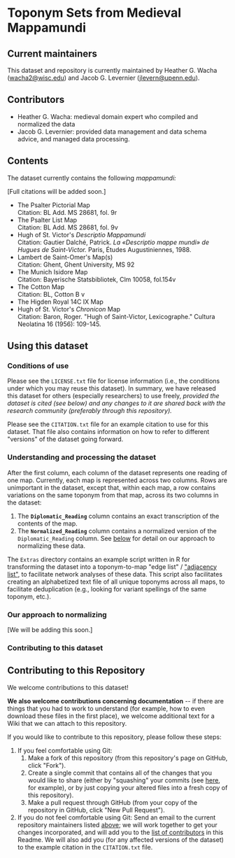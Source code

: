 # Toponym Sets from Medieval Mappamundi

## Current maintainers

This dataset and repository is currently maintained by Heather G. Wacha (<wacha2@wisc.edu>) and Jacob G. Levernier (<jlevern@upenn.edu>).

## Contributors

<!--
Initial contributors:
-->

- Heather G. Wacha: medieval domain expert who compiled and normalized the data
- Jacob G. Levernier: provided data management and data schema advice, and managed data processing.

## Contents

The dataset currently contains the following *mappamundi:*

\[Full citations will be added soon.]

- The Psalter Pictorial Map  
Citation: BL Add. MS 28681, fol. 9r
- The Psalter List Map  
Citation: BL Add. MS 28681, fol. 9v
- Hugh of St. Victor's *Descriptio Mappamundi*  
Citation: Gautier Dalché, Patrick. *La «Descriptio mappe mundi» de Hugues de Saint-Victor.* Paris, Études Augustiniennes, 1988.
- Lambert de Saint-Omer's Map(s)  
Citation: Ghent, Ghent University, MS 92
- The Munich Isidore Map  
Citation: Bayerische Statsbibliotek, Clm 10058, fol.154v
- The Cotton Map  
Citation: BL, Cotton B v
- The Higden Royal 14C IX Map
- Hugh of St. Victor's *Chronicon* Map   
Citation: Baron, Roger. "Hugh of Saint-Victor, Lexicographe." Cultura Neolatina 16 (1956): 109-145.

## Using this dataset

### Conditions of use

Please see the `LICENSE.txt` file for license information (i.e., the conditions under which you may reuse this dataset). In summary, we have released this dataset for others (especially researchers) to use freely, *provided the dataset is cited (see below) and any changes to it are shared back with the research community (preferably through this repository).*

Please see the `CITATION.txt` file for an example citation to use for this dataset. That file also contains information on how to refer to different "versions" of the dataset going forward.

### Understanding and processing the dataset

After the first column, each column of the dataset represents one reading of one map. Currently, each map is represented across two columns. Rows are unimportant in the dataset, except that, within each map, a row contains variations on the same toponym from that map, across its two columns in the dataset:

1. The **`Diplomatic_Reading`** column contains an exact transcription of the contents of the map.
1. The **`Normalized_Reading`** column contains a normalized version of the `Diplomatic_Reading` column. See [below](#our-approach-to-normalizing "Our approach to normalizing") for detail on our approach to normalizing these data.

The `Extras` directory contains an example script written in R for transforming the dataset into a toponym-to-map "edge list" / ["adjacency list"](https://en.wikipedia.org/wiki/Adjacency_list "Wikipedia: 'Adjacency List'"), to facilitate network analyses of these data. This script also facilitates creating an alphabetized text file of all unique toponyms across all maps, to facilitate deduplication (e.g., looking for variant spellings of the same toponym, etc.).

### Our approach to normalizing

\[We will be adding this soon.]

### Contributing to this dataset

## Contributing to this Repository

We welcome contributions to this dataset!

**We also welcome contributions concerning documentation** -- if there are things that you had to work to understand (for example, how to even download these files in the first place), we welcome additional text for a Wiki that we can attach to this repository.

If you would like to contribute to this repository, please follow these steps:

1. If you feel comfortable using Git:
    1. Make a fork of this repository (from this repository's page on GitHub, click "Fork").
    1. Create a single commit that contains all of the changes that you would like to share (either by "squashing" your commits (see [here](http://stackoverflow.com/a/5189600 'StackOverflow: Squash my last X commits together using Git'), for example), or by just copying your altered files into a fresh copy of this repository).
    1. Make a pull request through GitHub (from your copy of the repository in GitHub, click "New Pull Request").
1. If you do not feel comfortable using Git: Send an email to the current repository maintainers listed [above](#current-maintainers 'Current maintainers'); we will work together to get your changes incorporated, and will add you to the [list of contributors](#contributors "List of contributors") in this Readme. We will also add you (for any affected versions of the dataset) to the example citation in the `CITATION.txt` file.

